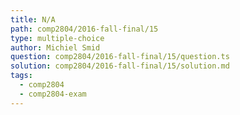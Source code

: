 ```yaml
---
title: N/A
path: comp2804/2016-fall-final/15
type: multiple-choice
author: Michiel Smid
question: comp2804/2016-fall-final/15/question.ts
solution: comp2804/2016-fall-final/15/solution.md
tags:
  - comp2804
  - comp2804-exam
---
```

